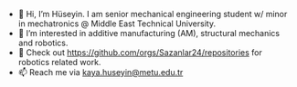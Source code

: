 - 👋 Hi, I’m Hüseyin. I am senior mechanical engineering student w/ minor in mechatronics @ Middle East Technical University.
- 👀 I’m interested in additive manufacturing (AM), structural mechanics and robotics. 
- 🤖 Check out https://github.com/orgs/Sazanlar24/repositories for robotics related work.
- 📫 Reach me via kaya.huseyin@metu.edu.tr

<!---
huseyin-24/huseyin-24 is a ✨ special ✨ repository because its `README.md` (this file) appears on your GitHub profile.
You can click the Preview link to take a look at your changes.
--->
